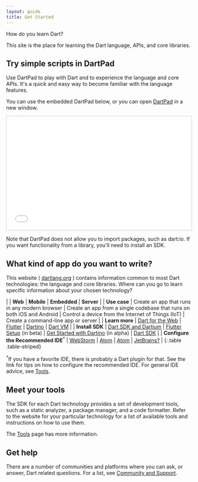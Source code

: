 ```yaml
---
layout: guide
title: Get Started
---
```


How do you learn Dart?

This site is the place for learning the Dart language,
APIs, and core libraries.

## Try simple scripts in DartPad

Use DartPad to play with Dart and to experience the language and core APIs.
It's a quick and easy way to become familiar with the language features.

You can use the embedded DartPad below, or you can open
[DartPad](/tools/dartpad) in a new window.

<iframe
src="{{site.custom.dartpad.embed-dart-prefix}}?horizontalRatio=99&verticalRatio=65"
    width="100%"
    height="310px"
    style="border: 1px solid #ccc;">
</iframe>

Note that DartPad does not allow you to import packages,
such as dart:io. If you want functionality from a library,
you'll need to install an SDK.

## What kind of app do you want to write?

This website ( [dartlang.org]({{site.dartlang}}) ) contains information common to most
Dart technologies: the language and core libraries. Where can you
go to learn specific information about your chosen technology?

| | **Web** | **Mobile** | **Embedded** | **Server** |
| **Use case** | Create an app that runs in any modern browser | Create an app from a single codebase that runs on both iOS and Android | Control a device from the Internet of Things (IoT) | Create a command-line app or server |
| **Learn more** | [Dart for the Web]({{site.dart4web}}) | [Flutter]({{site.flutter}}) | [Dartino]({{site.dartino}}) | [Dart VM]({{site.dart_vm}}) |
| **Install SDK** | [Dart SDK and Dartium]({{site.dart_vm}}/downloads/) | [Flutter Setup]({{site.flutter}}/setup/) (in beta) | [Get Started with Dartino]({{site.dartino}}/getting-started/) (in alpha) | [Dart SDK]({{site.dart_vm}}/downloads/) |
| **Configure the Recommended IDE**<sup>*</sup> | [WebStorm]({{site.dart4web}}/tools/webstorm) | [Atom]({{site.flutter}}/setup/#configure-atom-for-flutter-development) | [Atom](https://atom.io/packages/dartino) | [JetBrains?](/tools/jetbrains-plugin) |
{:.table .table-striped}

<sup>*</sup>If you have a favorite IDE, there is probably a Dart plugin for that.
See the link for tips on how to configure the recommended IDE.
For general IDE advice, see [Tools](/tools).

## Meet your tools

The SDK for each Dart technology provides a set of development tools,
such as a static analyzer, a package manager, and a code formatter.
Refer to the website for your particular technology for a list of
available tools and instructions on how to use them.

The [Tools](/tools) page has more information.

## Get help

There are a number of communities and platforms where you can ask,
or answer, Dart related questions. For a list, see
[Community and Support](/community/).
